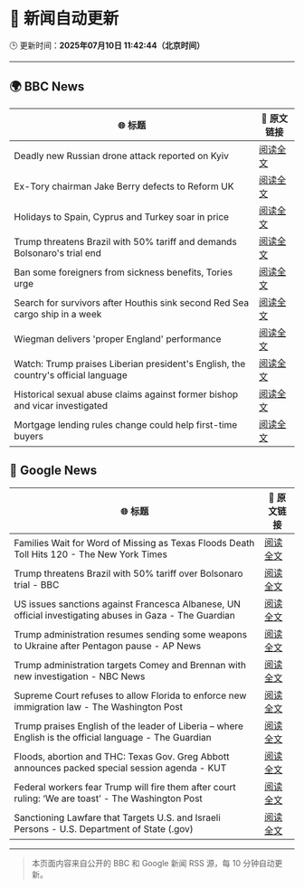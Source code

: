 # 🧠 新闻自动更新

🕒 更新时间：**2025年07月10日 11:42:44（北京时间）**

---

## 🌍 BBC News

| 🌐 标题 | 🔗 原文链接 |
|--------|-------------|
| Deadly new Russian drone attack reported on Kyiv | [阅读全文](https://www.bbc.com/news/articles/cj3rvpe06rxo) |
| Ex-Tory chairman Jake Berry defects to Reform UK | [阅读全文](https://www.bbc.com/news/articles/cx24lll3n99o) |
| Holidays to Spain, Cyprus and Turkey soar in price | [阅读全文](https://www.bbc.com/news/articles/clyndp097gro) |
| Trump threatens Brazil with 50% tariff and demands Bolsonaro's trial end | [阅读全文](https://www.bbc.com/news/articles/c784ee81y4zo) |
| Ban some foreigners from sickness benefits, Tories urge | [阅读全文](https://www.bbc.com/news/articles/c80p1gdvyggo) |
| Search for survivors after Houthis sink second Red Sea cargo ship in a week | [阅读全文](https://www.bbc.com/news/articles/c3071vp2d8yo) |
| Wiegman delivers 'proper England' performance | [阅读全文](https://www.bbc.com/sport/football/articles/c15w07p509jo) |
| Watch: Trump praises Liberian president's English, the country's official language | [阅读全文](https://www.bbc.com/news/videos/cdxl4gknwgno) |
| Historical sexual abuse claims against former bishop and vicar investigated | [阅读全文](https://www.bbc.com/news/articles/cg5zygv9p69o) |
| Mortgage lending rules change could help first-time buyers | [阅读全文](https://www.bbc.com/news/articles/cj0mny9pm2do) |

## 📰 Google News

| 🌐 标题 | 🔗 原文链接 |
|--------|-------------|
| Families Wait for Word of Missing as Texas Floods Death Toll Hits 120 - The New York Times | [阅读全文](https://news.google.com/rss/articles/CBMiekFVX3lxTE1OM05jRVBHcnF1MGdMS3lWZE5WcThpc1RPQ055Wk1UWXpXYkJwZ0xmQVI1Z25FS1hxSEJsR3pGM003ZDE5LTlQR1RFOHVHdV9qRGVWODNKbDd0ME1wczFWWTJDU1ZqcUNJU0ltVExJajE3NlRtT0NoYTZB?oc=5) |
| Trump threatens Brazil with 50% tariff over Bolsonaro trial - BBC | [阅读全文](https://news.google.com/rss/articles/CBMiWkFVX3lxTE1vWFE2SEJ5WmpKN3dPNzRwYUhwRlV1WXZPMHloXzJfbE1jckw3eWh2RXZWZF9wUGdQWVdfOUtZV2owREFyLVJIVmVsb2JWVzJEXzNZNFNWaXM0d9IBX0FVX3lxTFBXSHkxT3k3YlBvU3oxZ2pEdzJTYUpINmxnVXZ2UmhlNE41MDh1TXNPTFRiekVRWHc0ZFEzRVM1OGR3eEJqUW1iM1RqdjUtWnRhUWZQWDdpSW9lWVlJb21r?oc=5) |
| US issues sanctions against Francesca Albanese, UN official investigating abuses in Gaza - The Guardian | [阅读全文](https://news.google.com/rss/articles/CBMiggFBVV95cUxNbjhfalI4R3FPTUFtbjJqNGdIX3JKdkpvbEhMQld1UnNRNzVHZV85dmVLTG9qVEU4eUJNdkt5MnRJWXhDeW1Nc3U3QmlpZjdrNURQNUc4R1lTWkpDTTRJd1NvUTdWUGJaYlI1emZTbnZibXNWV2h5RW8wbzVoT0J4bFhn?oc=5) |
| Trump administration resumes sending some weapons to Ukraine after Pentagon pause - AP News | [阅读全文](https://news.google.com/rss/articles/CBMilgFBVV95cUxNWEktV3pQamtTX1hheWlzaU9XX1NhUXBTWEJOT0FPV3l5cllEeGJiTjl2WVdET2tfSVZFVVlaaUk2a1FkdURvbTJoYThIUXpBTGpscHpnNGJRR2s3Vm9JM21ab0FJeFNUdi1jbWtqN3JnZUJnOENrVFVHeExIbmxQMTQtbEl3Q3I3RllOeFlTdXdkRWZuc1E?oc=5) |
| Trump administration targets Comey and Brennan with new investigation - NBC News | [阅读全文](https://news.google.com/rss/articles/CBMiwAFBVV95cUxQcDZtVjVZc0dzWVUyOWhIVzY4a1M3NlBBWEVoalRXZlRtUGt6VzhtcUkzcF9BdGpRckZUd3BxRm1XZlNsdFVhU2wyUThid0FYZmswRHR3bFZGUWFkSkVmZTU2UWdiTkdmSWswM0FPZlI4c0lQY0VPS0hkTHp3ajFjVVpEWk9wdmpTZ3BsaFdXUWF5V0NJZXU2N1ZTYllCZmZxQ204U3NNeE45b3hFQ05UcTV3QlIwXzE3TlZXLW5GdTQ?oc=5) |
| Supreme Court refuses to allow Florida to enforce new immigration law - The Washington Post | [阅读全文](https://news.google.com/rss/articles/CBMisAFBVV95cUxPV0NOLV9zMmI5M0pTUFNCSWJyS0ZyaGdVaGl0Y3NiZ19WOGMzNVpvblRJLXMyNTZFRWxMLUdiTjQycTZlRW9helBNQnVpYThqWGVpOVRaZjhEYlMtTGZNanNuUUNhSjh0N2ZiR1hydGtZYTBVTEItZGlQTlplblNJWXljVzlVV0cyaFl0NmthUnpZVEIyWXgyOGdzTmV1MWEtdGh3WHJJeXZSN0MwUkdNaQ?oc=5) |
| Trump praises English of the leader of Liberia – where English is the official language - The Guardian | [阅读全文](https://news.google.com/rss/articles/CBMihwFBVV95cUxNVThUem9VMVQ4V0NyeXQ3ZjlHR0JZUHQ5WFJGemVBU01MVi1YVk1XMnlIWE90cmp3TDlXTGNjTXFRTzdxOGJ4eGw5dGRheDlEZDc3TGFxRDVJTE1oWVQ0UnVxR2xSX3kza2ZTVVNvMmp0OS1vLUNzTmlac0VwRGwzUU84QU5GU3M?oc=5) |
| Floods, abortion and THC: Texas Gov. Greg Abbott announces packed special session agenda - KUT | [阅读全文](https://news.google.com/rss/articles/CBMiyAFBVV95cUxORFE3ekdrZDFfZFc2eFRFeUc0ZEk5OG1XaEcwUF9VV21pVTdUb0c4WVV2bUh2MlJXODhZNjVVcjJjeExhcFZTQ3g1YTRhb09GbkhvNmlaWHE0dHhuUFZVVnNicEF5WkwzSHVScmhuOFNrZ3BBZ3Ixc25CSUVZQm5jYjVEM19OS29yc3paZjRFWDRBRnhvcF8yRlBEYXFPY3IyTk5jemwwV3J1MEJvTl9tbVlnUF9fdGd4WWpNT2M1TXB1eVdNN1RoYg?oc=5) |
| Federal workers fear Trump will fire them after court ruling: ‘We are toast’ - The Washington Post | [阅读全文](https://news.google.com/rss/articles/CBMiogFBVV95cUxQSmxhU1pLb2dRU3c1bTFVT2czQjBiSXBrUTdpMHd3N0oxVFYwMFkxbmVzd1JKVUdmanpQRHJFYjVXRmRaVnFmOXVObkdWU1BUcUdJTFVzdzQtd2lMcTZvb1ZMVFF6c3ZxQXN2bllybG1LR3NaVnZDdU5sTm9JNExJYks5cVlFM1hQN3hTbE54Wml6RmE0TXYyOEx2bVA5dDV4aFE?oc=5) |
| Sanctioning Lawfare that Targets U.S. and Israeli Persons - U.S. Department of State (.gov) | [阅读全文](https://news.google.com/rss/articles/CBMivwFBVV95cUxOZHFtMnRDNGJXQThrcHdqVk9sLThpaHhMXzNPVUtuVXVJdVpTN2hCcjFoN0tjOWVodklwR3d5eklzLWQzVnNNeHRjNjhnYUFZRl91cXd4ZnBwQ3VIeURGTGFPdTJZT3Zqd25DNWQ1LXFXVzNocnF3a0lGVVN5TW9TeWstcl96bzd4VWdPRFl5dWxwRFFCcjVfcWUzZWY0TGYtMFd6MmpxUWRTU1VoTVI2bmM3azZHZTFXcjRPeVIwTQ?oc=5) |

---
> 本页面内容来自公开的 BBC 和 Google 新闻 RSS 源，每 10 分钟自动更新。